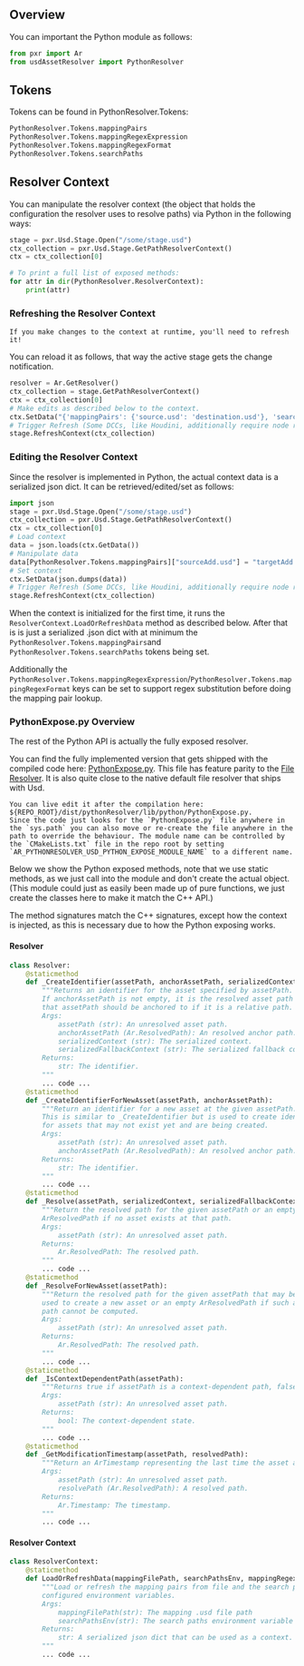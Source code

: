 

## Overview
You can important the Python module as follows:
```python
from pxr import Ar
from usdAssetResolver import PythonResolver
```

## Tokens
Tokens can be found in PythonResolver.Tokens:
```python
PythonResolver.Tokens.mappingPairs
PythonResolver.Tokens.mappingRegexExpression
PythonResolver.Tokens.mappingRegexFormat
PythonResolver.Tokens.searchPaths
```

## Resolver Context
You can manipulate the resolver context (the object that holds the configuration the resolver uses to resolve paths) via Python in the following ways:

```python
stage = pxr.Usd.Stage.Open("/some/stage.usd")
ctx_collection = pxr.Usd.Stage.GetPathResolverContext()
ctx = ctx_collection[0]

# To print a full list of exposed methods:
for attr in dir(PythonResolver.ResolverContext):
    print(attr)
```

### Refreshing the Resolver Context
```admonish important
If you make changes to the context at runtime, you'll need to refresh it!
```
You can reload it as follows, that way the active stage gets the change notification.

```python
resolver = Ar.GetResolver()
ctx_collection = stage.GetPathResolverContext()
ctx = ctx_collection[0]
# Make edits as described below to the context.
ctx.SetData("{'mappingPairs': {'source.usd': 'destination.usd'}, 'searchPaths': ['/path/A']}")
# Trigger Refresh (Some DCCs, like Houdini, additionally require node re-cooks.)
stage.RefreshContext(ctx_collection)
```

### Editing the Resolver Context
Since the resolver is implemented in Python, the actual context data is a serialized json dict.
It can be retrieved/edited/set as follows:

```python
import json
stage = pxr.Usd.Stage.Open("/some/stage.usd")
ctx_collection = pxr.Usd.Stage.GetPathResolverContext()
ctx = ctx_collection[0]
# Load context
data = json.loads(ctx.GetData())
# Manipulate data
data[PythonResolver.Tokens.mappingPairs]["sourceAdd.usd"] = "targetAdd.usd"
# Set context
ctx.SetData(json.dumps(data))
# Trigger Refresh (Some DCCs, like Houdini, additionally require node re-cooks.)
stage.RefreshContext(ctx_collection)
```

When the context is initialized for the first time, it runs the `ResolverContext.LoadOrRefreshData` method as described below. After that is is just a serialized .json dict with at minimum the `PythonResolver.Tokens.mappingPairs`and `PythonResolver.Tokens.searchPaths` tokens being set.

Additionally the `PythonResolver.Tokens.mappingRegexExpression`/`PythonResolver.Tokens.mappingRegexFormat` keys can be set to support regex substitution before doing the mapping pair lookup.

### PythonExpose.py Overview

The rest of the Python API is actually the fully exposed resolver.

You can find the fully implemented version that gets shipped with the compiled code here:
[PythonExpose.py](https://github.com/LucaScheller/VFX-UsdAssetResolver/blob/main/src/PythonResolver/PythonExpose.py). This file has feature parity to the [File Resolver](../FileResolver/overview.md). It is also quite close to the native default file resolver that ships with Usd. 

```admonish important
You can live edit it after the compilation here: ${REPO_ROOT}/dist/pythonResolver/lib/python/PythonExpose.py.
Since the code just looks for the `PythonExpose.py` file anywhere in the `sys.path` you can also move or re-create the file anywhere in the path to override the behaviour. The module name can be controlled by the `CMakeLists.txt` file in the repo root by setting `AR_PYTHONRESOLVER_USD_PYTHON_EXPOSE_MODULE_NAME` to a different name.
```

Below we show the Python exposed methods, note that we use static methods, as we just call into the module and don't create the actual object. (This module could just as easily been made up of pure functions, we just create the classes here to make it match the C++ API.)

The method signatures match the C++ signatures, except how the context is injected, as this is necessary due to how the Python exposing works.

#### Resolver

```python
class Resolver:
    @staticmethod
    def _CreateIdentifier(assetPath, anchorAssetPath, serializedContext, serializedFallbackContext):
        """Returns an identifier for the asset specified by assetPath.
        If anchorAssetPath is not empty, it is the resolved asset path
        that assetPath should be anchored to if it is a relative path.
        Args:
            assetPath (str): An unresolved asset path.
            anchorAssetPath (Ar.ResolvedPath): An resolved anchor path.
            serializedContext (str): The serialized context.
            serializedFallbackContext (str): The serialized fallback context.
        Returns:
            str: The identifier.
        """
        ... code ...
    @staticmethod
    def _CreateIdentifierForNewAsset(assetPath, anchorAssetPath):
        """Return an identifier for a new asset at the given assetPath.
        This is similar to _CreateIdentifier but is used to create identifiers
        for assets that may not exist yet and are being created.
        Args:
            assetPath (str): An unresolved asset path.
            anchorAssetPath (Ar.ResolvedPath): An resolved anchor path.
        Returns:
            str: The identifier.
        """
        ... code ...
    @staticmethod
    def _Resolve(assetPath, serializedContext, serializedFallbackContext):
        """Return the resolved path for the given assetPath or an empty
        ArResolvedPath if no asset exists at that path.
        Args:
            assetPath (str): An unresolved asset path.
        Returns:
            Ar.ResolvedPath: The resolved path.
        """
        ... code ...
    @staticmethod
    def _ResolveForNewAsset(assetPath):
        """Return the resolved path for the given assetPath that may be
        used to create a new asset or an empty ArResolvedPath if such a
        path cannot be computed.
        Args:
            assetPath (str): An unresolved asset path.
        Returns:
            Ar.ResolvedPath: The resolved path.
        """
        ... code ...
    @staticmethod
    def _IsContextDependentPath(assetPath):
        """Returns true if assetPath is a context-dependent path, false otherwise.
        Args:
            assetPath (str): An unresolved asset path.
        Returns:
            bool: The context-dependent state.
        """
        ... code ...
    @staticmethod
    def _GetModificationTimestamp(assetPath, resolvedPath):
        """Return an ArTimestamp representing the last time the asset at assetPath was modified.
        Args:
            assetPath (str): An unresolved asset path.
            resolvePath (Ar.ResolvedPath): A resolved path.
        Returns:
            Ar.Timestamp: The timestamp.
        """
        ... code ...
```

#### Resolver Context

```python
class ResolverContext:
    @staticmethod
    def LoadOrRefreshData(mappingFilePath, searchPathsEnv, mappingRegexExpressionEnv, mappingRegexFormatEnv):
        """Load or refresh the mapping pairs from file and the search paths from the
        configured environment variables.
        Args:
            mappingFilePath(str): The mapping .usd file path
            searchPathsEnv(str): The search paths environment variable
        Returns:
            str: A serialized json dict that can be used as a context.
        """
        ... code ...
```